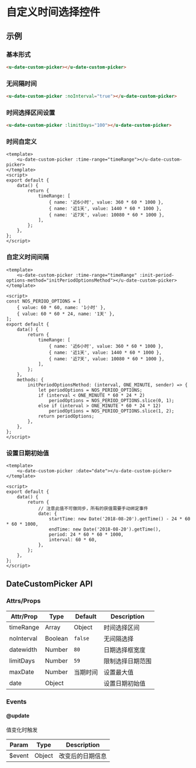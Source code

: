 # 自定义时间选择控件

## 示例
### 基本形式

``` html
<u-date-custom-picker></u-date-custom-picker>
```

### 无间隔时间

``` html
<u-date-custom-picker :noInterval="true"></u-date-custom-picker>
```

### 时间选择区间设置

``` html
<u-date-custom-picker :limitDays="100"></u-date-custom-picker>
```
### 时间自定义

``` vue
<template>
    <u-date-custom-picker :time-range="timeRange"></u-date-custom-picker>
</template>
<script>
export default {
    data() {
        return {
            timeRange: [
                { name: '近6小时', value: 360 * 60 * 1000 },
                { name: '近1天', value: 1440 * 60 * 1000 },
                { name: '近7天', value: 10080 * 60 * 1000 },
            ],
        };
    },
};
</script>
```
### 自定义时间间隔

``` vue
<template>
    <u-date-custom-picker :time-range="timeRange" :init-period-options-method="initPeriodOptionsMethod"></u-date-custom-picker>
</template>

<script>
const NOS_PERIOD_OPTIONS = [
    { value: 60 * 60, name: '1小时' },
    { value: 60 * 60 * 24, name: '1天' },
];
export default {
    data() {
        return {
            timeRange: [
                { name: '近6小时', value: 360 * 60 * 1000 },
                { name: '近1天', value: 1440 * 60 * 1000 },
                { name: '近7天', value: 10080 * 60 * 1000 },
            ],
        };
    },
    methods: {
        initPeriodOptionsMethod: (interval, ONE_MINUTE, sender) => {
            let periodOptions = NOS_PERIOD_OPTIONS;
            if (interval < ONE_MINUTE * 60 * 24 * 2)
                periodOptions = NOS_PERIOD_OPTIONS.slice(0, 1);
            else if (interval > ONE_MINUTE * 60 * 24 * 12)
                periodOptions = NOS_PERIOD_OPTIONS.slice(1, 2);
            return periodOptions;
        },
    },
};
</script>
```
### 设置日期初始值

``` vue
<template>
    <u-date-custom-picker :date="date"></u-date-custom-picker>
</template>

<script>
export default {
    data() {
        return {
            // 注意此值不可做同步，所有的获值需要手动绑定事件
            date: {
                startTime: new Date('2018-08-20').getTime() - 24 * 60 * 60 * 1000,
                endTime: new Date('2018-08-20').getTime(),
                period: 24 * 60 * 60 * 1000,
                interval: 60 * 60,
            },
        };
    },
};
</script>
```

## DateCustomPicker API
### Attrs/Props
| Attr/Prop | Type | Default | Description |
| --------- | ---- | ------- | ----------- |
| timeRange | Array | Object | 时间选择区间 |
| noInterval | Boolean | `false`| 无间隔选择 |
| datewidth | Number | `80` | 日期选择框宽度 |
| limitDays | Number | `59` | 限制选择日期范围 |
| maxDate | Number | 当期时间 | 设置最大值 |
| date | Object |  | 设置日期初始值 |

<!-- ### Slots

#### (default) -->

### Events

#### @update

值变化时触发

| Param | Type | Description |
| ----- | ---- | ----------- |
| $event | Object | 改变后的日期信息 |
